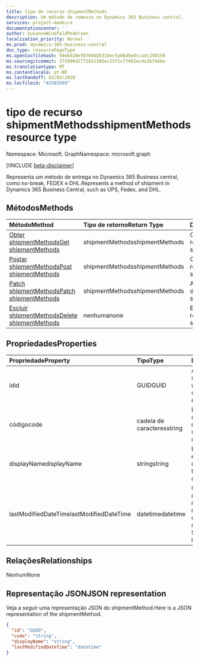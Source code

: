 ```yaml
---
title: tipo de recurso shipmentMethods
description: Um método de remessa no Dynamics 365 Business central.
services: project-madeira
documentationcenter: ''
author: SusanneWindfeldPedersen
localization_priority: Normal
ms.prod: dynamics-365-business-central
doc_type: resourcePageType
ms.openlocfilehash: 94ebd10ef87946b5333ec5a06d5edccadc298158
ms.sourcegitcommit: 272996d2772b51105ec25f1cf7482ecda3b74ebe
ms.translationtype: MT
ms.contentlocale: pt-BR
ms.lasthandoff: 03/05/2020
ms.locfileid: "42503569"
---
```

# <a name="shipmentmethods-resource-type"></a><span data-ttu-id="866b3-103">tipo de recurso shipmentMethods</span><span class="sxs-lookup"><span data-stu-id="866b3-103">shipmentMethods resource type</span></span>

<span data-ttu-id="866b3-104">Namespace: Microsoft. Graph</span><span class="sxs-lookup"><span data-stu-id="866b3-104">Namespace: microsoft.graph</span></span>

[!INCLUDE [beta-disclaimer](../../includes/beta-disclaimer.md)]

<span data-ttu-id="866b3-105">Representa um método de entrega no Dynamics 365 Business central, como no-break, FEDEX e DHL.</span><span class="sxs-lookup"><span data-stu-id="866b3-105">Represents a method of shipment in Dynamics 365 Business Central, such as UPS, Fedex, and DHL.</span></span>

## <a name="methods"></a><span data-ttu-id="866b3-106">Métodos</span><span class="sxs-lookup"><span data-stu-id="866b3-106">Methods</span></span>

| <span data-ttu-id="866b3-107">Método</span><span class="sxs-lookup"><span data-stu-id="866b3-107">Method</span></span>       | <span data-ttu-id="866b3-108">Tipo de retorno</span><span class="sxs-lookup"><span data-stu-id="866b3-108">Return Type</span></span>  |<span data-ttu-id="866b3-109">Descrição</span><span class="sxs-lookup"><span data-stu-id="866b3-109">Description</span></span>|
|:---------------|:--------|:----------|
|[<span data-ttu-id="866b3-110">Obter shipmentMethods</span><span class="sxs-lookup"><span data-stu-id="866b3-110">Get shipmentMethods</span></span>](../api/dynamics-shipmentmethods-get.md)|<span data-ttu-id="866b3-111">shipmentMethods</span><span class="sxs-lookup"><span data-stu-id="866b3-111">shipmentMethods</span></span>|<span data-ttu-id="866b3-112">Obtém um método de remessa.</span><span class="sxs-lookup"><span data-stu-id="866b3-112">Gets a shipment method.</span></span>|
|[<span data-ttu-id="866b3-113">Postar shipmentMethods</span><span class="sxs-lookup"><span data-stu-id="866b3-113">Post shipmentMethods</span></span>](../api/dynamics-create-shipmentmethods.md)|<span data-ttu-id="866b3-114">shipmentMethods</span><span class="sxs-lookup"><span data-stu-id="866b3-114">shipmentMethods</span></span>|<span data-ttu-id="866b3-115">Cria um método de remessa.</span><span class="sxs-lookup"><span data-stu-id="866b3-115">Creates a shipment method.</span></span>|
|[<span data-ttu-id="866b3-116">Patch shipmentMethods</span><span class="sxs-lookup"><span data-stu-id="866b3-116">Patch shipmentMethods</span></span>](../api/dynamics-shipmentmethods-update.md)|<span data-ttu-id="866b3-117">shipmentMethods</span><span class="sxs-lookup"><span data-stu-id="866b3-117">shipmentMethods</span></span>|<span data-ttu-id="866b3-118">Atualiza um método de remessa.</span><span class="sxs-lookup"><span data-stu-id="866b3-118">Updates a shipment method.</span></span>|
|[<span data-ttu-id="866b3-119">Excluir shipmentMethods</span><span class="sxs-lookup"><span data-stu-id="866b3-119">Delete shipmentMethods</span></span>](../api/dynamics-shipmentmethods-delete.md)|<span data-ttu-id="866b3-120">nenhuma</span><span class="sxs-lookup"><span data-stu-id="866b3-120">none</span></span>|<span data-ttu-id="866b3-121">Exclui um método de remessa.</span><span class="sxs-lookup"><span data-stu-id="866b3-121">Deletes a shipment method.</span></span>|

## <a name="properties"></a><span data-ttu-id="866b3-122">Propriedades</span><span class="sxs-lookup"><span data-stu-id="866b3-122">Properties</span></span>
| <span data-ttu-id="866b3-123">Propriedade</span><span class="sxs-lookup"><span data-stu-id="866b3-123">Property</span></span>     | <span data-ttu-id="866b3-124">Tipo</span><span class="sxs-lookup"><span data-stu-id="866b3-124">Type</span></span>   |<span data-ttu-id="866b3-125">Descrição</span><span class="sxs-lookup"><span data-stu-id="866b3-125">Description</span></span>|
|:---------------|:--------|:----------|
|<span data-ttu-id="866b3-126">id</span><span class="sxs-lookup"><span data-stu-id="866b3-126">id</span></span>|<span data-ttu-id="866b3-127">GUID</span><span class="sxs-lookup"><span data-stu-id="866b3-127">GUID</span></span>|<span data-ttu-id="866b3-128">A ID exclusiva do shipmentMethod.</span><span class="sxs-lookup"><span data-stu-id="866b3-128">The unique ID of the shipmentMethod.</span></span> <span data-ttu-id="866b3-129">Não editável.</span><span class="sxs-lookup"><span data-stu-id="866b3-129">Non-editable.</span></span>|
|<span data-ttu-id="866b3-130">código</span><span class="sxs-lookup"><span data-stu-id="866b3-130">code</span></span>|<span data-ttu-id="866b3-131">cadeia de caracteres</span><span class="sxs-lookup"><span data-stu-id="866b3-131">string</span></span>|<span data-ttu-id="866b3-132">Especifica o código do método de remessa.</span><span class="sxs-lookup"><span data-stu-id="866b3-132">Specifies the shipment method code.</span></span>|
|<span data-ttu-id="866b3-133">displayName</span><span class="sxs-lookup"><span data-stu-id="866b3-133">displayName</span></span>|<span data-ttu-id="866b3-134">string</span><span class="sxs-lookup"><span data-stu-id="866b3-134">string</span></span>|<span data-ttu-id="866b3-135">Especifica o nome de exibição do método de remessa.</span><span class="sxs-lookup"><span data-stu-id="866b3-135">Specifies the shipment method display name.</span></span>|
|<span data-ttu-id="866b3-136">lastModifiedDateTime</span><span class="sxs-lookup"><span data-stu-id="866b3-136">lastModifiedDateTime</span></span>|<span data-ttu-id="866b3-137">datetime</span><span class="sxs-lookup"><span data-stu-id="866b3-137">datetime</span></span>|<span data-ttu-id="866b3-138">O último DateTime que o método de remessa foi modificado.</span><span class="sxs-lookup"><span data-stu-id="866b3-138">The last datetime the shipment method was modified.</span></span> <span data-ttu-id="866b3-139">Somente leitura.</span><span class="sxs-lookup"><span data-stu-id="866b3-139">Read-Only.</span></span>|  


## <a name="relationships"></a><span data-ttu-id="866b3-140">Relações</span><span class="sxs-lookup"><span data-stu-id="866b3-140">Relationships</span></span>
<span data-ttu-id="866b3-141">Nenhum</span><span class="sxs-lookup"><span data-stu-id="866b3-141">None</span></span>

## <a name="json-representation"></a><span data-ttu-id="866b3-142">Representação JSON</span><span class="sxs-lookup"><span data-stu-id="866b3-142">JSON representation</span></span>

<span data-ttu-id="866b3-143">Veja a seguir uma representação JSON do shipmentMethod.</span><span class="sxs-lookup"><span data-stu-id="866b3-143">Here is a JSON representation of the shipmentMethod.</span></span>

```json
{
  "id": "GUID",
  "code": "string",
  "displayName": "string",
  "lastModifiedDateTime": "datetime"
}

```


